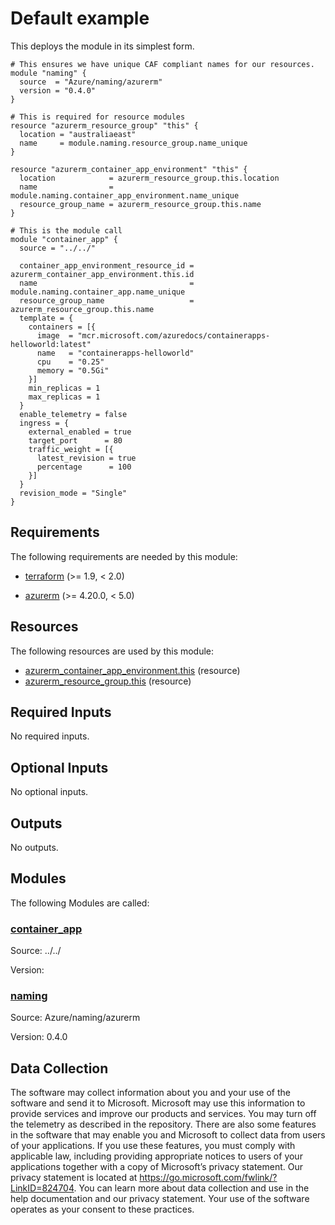 <!-- BEGIN_TF_DOCS -->
# Default example

This deploys the module in its simplest form.

```hcl
# This ensures we have unique CAF compliant names for our resources.
module "naming" {
  source  = "Azure/naming/azurerm"
  version = "0.4.0"
}

# This is required for resource modules
resource "azurerm_resource_group" "this" {
  location = "australiaeast"
  name     = module.naming.resource_group.name_unique
}

resource "azurerm_container_app_environment" "this" {
  location            = azurerm_resource_group.this.location
  name                = module.naming.container_app_environment.name_unique
  resource_group_name = azurerm_resource_group.this.name
}

# This is the module call
module "container_app" {
  source = "../../"

  container_app_environment_resource_id = azurerm_container_app_environment.this.id
  name                                  = module.naming.container_app.name_unique
  resource_group_name                   = azurerm_resource_group.this.name
  template = {
    containers = [{
      image  = "mcr.microsoft.com/azuredocs/containerapps-helloworld:latest"
      name   = "containerapps-helloworld"
      cpu    = "0.25"
      memory = "0.5Gi"
    }]
    min_replicas = 1
    max_replicas = 1
  }
  enable_telemetry = false
  ingress = {
    external_enabled = true
    target_port      = 80
    traffic_weight = [{
      latest_revision = true
      percentage      = 100
    }]
  }
  revision_mode = "Single"
}
```

<!-- markdownlint-disable MD033 -->
## Requirements

The following requirements are needed by this module:

- <a name="requirement_terraform"></a> [terraform](#requirement\_terraform) (>= 1.9, < 2.0)

- <a name="requirement_azurerm"></a> [azurerm](#requirement\_azurerm) (>= 4.20.0, < 5.0)

## Resources

The following resources are used by this module:

- [azurerm_container_app_environment.this](https://registry.terraform.io/providers/hashicorp/azurerm/latest/docs/resources/container_app_environment) (resource)
- [azurerm_resource_group.this](https://registry.terraform.io/providers/hashicorp/azurerm/latest/docs/resources/resource_group) (resource)

<!-- markdownlint-disable MD013 -->
## Required Inputs

No required inputs.

## Optional Inputs

No optional inputs.

## Outputs

No outputs.

## Modules

The following Modules are called:

### <a name="module_container_app"></a> [container\_app](#module\_container\_app)

Source: ../../

Version:

### <a name="module_naming"></a> [naming](#module\_naming)

Source: Azure/naming/azurerm

Version: 0.4.0

<!-- markdownlint-disable-next-line MD041 -->
## Data Collection

The software may collect information about you and your use of the software and send it to Microsoft. Microsoft may use this information to provide services and improve our products and services. You may turn off the telemetry as described in the repository. There are also some features in the software that may enable you and Microsoft to collect data from users of your applications. If you use these features, you must comply with applicable law, including providing appropriate notices to users of your applications together with a copy of Microsoft’s privacy statement. Our privacy statement is located at <https://go.microsoft.com/fwlink/?LinkID=824704>. You can learn more about data collection and use in the help documentation and our privacy statement. Your use of the software operates as your consent to these practices.
<!-- END_TF_DOCS -->
